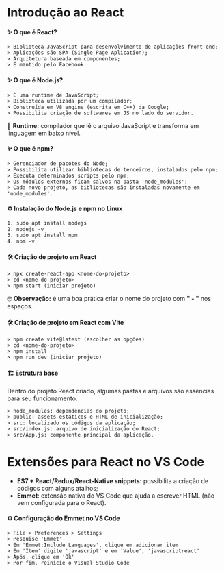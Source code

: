 # Introdução ao React

#### ✨ O que é React?
	> Biblioteca JavaScript para desenvolvimento de aplicações front-end;
	> Aplicações são SPA (Single Page Aplication);
	> Arquitetura baseada em componentes;
	> É mantido pelo Facebook.

#### ✨ O que é Node.js?
	> É uma runtime de JavaScript;
	> Biblioteca utilizada por um compilador;
	> Construída em V8 engine (escrita em C++) da Google;
	> Possibilita criação de softwares em JS no lado do servidor.
🎯 **Runtime:** compilador que lê o arquivo JavaScript e transforma em linguagem em baixo nível.

#### ✨ O que é npm?
	> Gerenciador de pacotes do Node;
	> Possibilita utilizar bibliotecas de terceiros, instalados pelo npm;
	> Executa determinados scripts pelo npm;
	> Os módulos externos ficam salvos na pasta 'node_modules';
	> Cada novo projeto, as bibliotecas são instaladas novamente em 'node_modules'.

#### ⚙️ Instalação do Node.js e npm no Linux
	1. sudo apt install nodejs
	2. nodejs -v
	3. sudo apt install npm
	4. npm -v

#### 🛠️ Criação de projeto em React
	> npx create-react-app <nome-do-projeto>
	> cd <nome-do-projeto>
	> npm start (iniciar projeto)
🤓 **Observação:** é uma boa prática criar o nome do projeto com **" - "** nos espaços.

#### 🛠️ Criação de projeto em React com Vite
	> npm create vite@latest (escolher as opções)
	> cd <nome-do-projeto>
	> npm install
	> npm run dev (iniciar projeto)

#### 🏗️ Estrutura base
Dentro do projeto React criado, algumas pastas e arquivos são essências para seu funcionamento.

	> node_modules: dependências do projeto;
	> public: assets estáticos e HTML de inicialização;
	> src: localizado os códigos da aplicação;
	> src/index.js: arquivo de inicialização do React;
	> src/App.js: componente principal da aplicação.

# Extensões para React no VS Code

- **ES7 + React/Redux/React-Native snippets:** possibilita a criação de códigos com alguns atalhos;
- **Emmet**: extensão nativa do VS Code que ajuda a escrever HTML (não vem configurada para o React).

#### ⚙️ Configuração do Emmet no VS Code
	> File > Preferences > Settings
	> Pesquise 'Emmet'
	> Em 'Emmet:Include Languages', clique em adicionar item
	> Em 'Item' digite 'javascript' e em 'Value', 'javascriptreact'
	> Após, clique em 'Ok'
	> Por fim, reinicie o Visual Studio Code